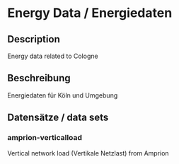 Energy Data / Energiedaten
==========================

## Description

Energy data related to Cologne

## Beschreibung

Energiedaten für Köln und Umgebung

## Datensätze / data sets

### amprion-verticalload

Vertical network load (Vertikale Netzlast) from Amprion

